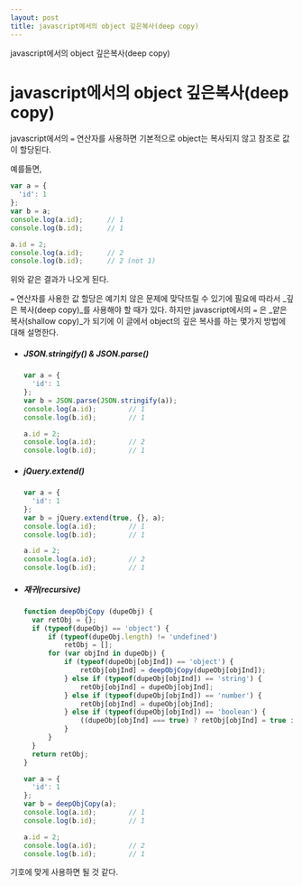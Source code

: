 ```yaml
---
layout: post
title: javascript에서의 object 깊은복사(deep copy)
---
```


javascript에서의 object 깊은복사(deep copy)

# javascript에서의 object 깊은복사(deep copy)

javascript에서의 `=` 연산자를 사용하면 기본적으로 object는 복사되지 않고 참조로 값이 할당된다.

예를들면,

```javascript
var a = {
  'id': 1
};
var b = a;
console.log(a.id);		// 1
console.log(b.id);		// 1

a.id = 2;
console.log(a.id);		// 2
console.log(b.id);		// 2 (not 1)
```

위와 같은 결과가 나오게 된다.

`=` 연산자를 사용한 값 할당은 예기치 않은 문제에 맞닥뜨릴 수 있기에 필요에 따라서 _깊은 복사(deep copy)_를 사용해야 할 때가 있다. 하지만 javascript에서의 `=` 은 _얕은 복사(shallow copy)_가 되기에 이 글에서 object의 깊은 복사를 하는 몇가지 방법에 대해 설명한다.

  

- ##### JSON.stringify() & JSON.parse()

  ```javascript
  var a = {
    'id': 1
  };
  var b = JSON.parse(JSON.stringify(a));
  console.log(a.id);		// 1
  console.log(b.id);		// 1

  a.id = 2;
  console.log(a.id);		// 2
  console.log(b.id);		// 1
  ```

- ##### jQuery.extend()

  ```javascript
  var a = {
    'id': 1
  };
  var b = jQuery.extend(true, {}, a);
  console.log(a.id);		// 1
  console.log(b.id);		// 1

  a.id = 2;
  console.log(a.id);		// 2
  console.log(b.id);		// 1
  ```

- ##### 재귀(recursive)

  ```javascript
  function deepObjCopy (dupeObj) {
  	var retObj = {};
  	if (typeof(dupeObj) == 'object') {
  		if (typeof(dupeObj.length) != 'undefined')
  			retObj = [];
  		for (var objInd in dupeObj) {
  			if (typeof(dupeObj[objInd]) == 'object') {
  				retObj[objInd] = deepObjCopy(dupeObj[objInd]);
  			} else if (typeof(dupeObj[objInd]) == 'string') {
  				retObj[objInd] = dupeObj[objInd];
  			} else if (typeof(dupeObj[objInd]) == 'number') {
  				retObj[objInd] = dupeObj[objInd];
  			} else if (typeof(dupeObj[objInd]) == 'boolean') {
  				((dupeObj[objInd] === true) ? retObj[objInd] = true : retObj[objInd] = false);
  			}
  		}
  	}
  	return retObj;
  }

  var a = {
    'id': 1
  };
  var b = deepObjCopy(a);
  console.log(a.id);		// 1
  console.log(b.id);		// 1

  a.id = 2;
  console.log(a.id);		// 2
  console.log(b.id);		// 1
  ```



기호에 맞게 사용하면 될 것 같다.